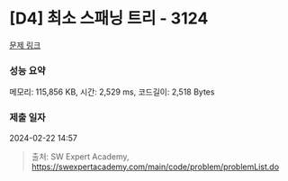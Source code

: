 # [D4] 최소 스패닝 트리 - 3124 

[문제 링크](https://swexpertacademy.com/main/code/problem/problemDetail.do?contestProbId=AV_mSnmKUckDFAWb) 

### 성능 요약

메모리: 115,856 KB, 시간: 2,529 ms, 코드길이: 2,518 Bytes

### 제출 일자

2024-02-22 14:57



> 출처: SW Expert Academy, https://swexpertacademy.com/main/code/problem/problemList.do